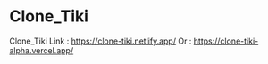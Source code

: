 # Clone_Tiki
Clone_Tiki
Link : https://clone-tiki.netlify.app/
Or : https://clone-tiki-alpha.vercel.app/
